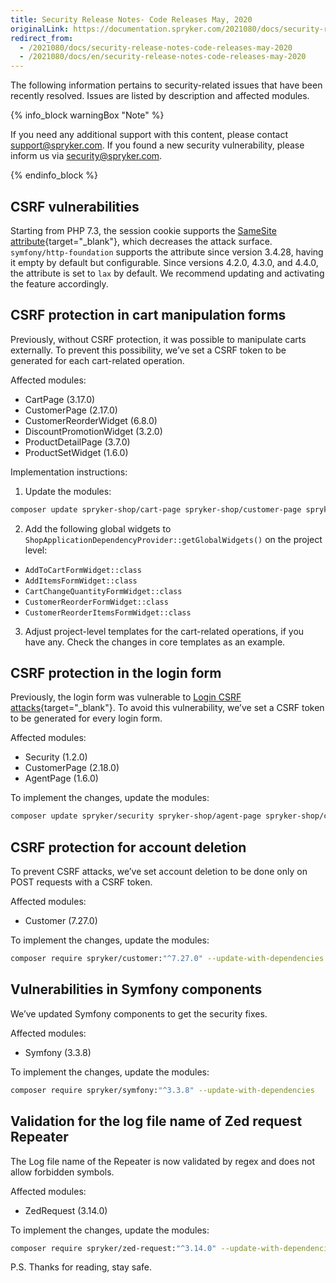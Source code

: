 ```yaml
---
title: Security Release Notes- Code Releases May, 2020
originalLink: https://documentation.spryker.com/2021080/docs/security-release-notes-code-releases-may-2020
redirect_from:
  - /2021080/docs/security-release-notes-code-releases-may-2020
  - /2021080/docs/en/security-release-notes-code-releases-may-2020
---
```


The following information pertains to security-related issues that have been recently resolved. Issues are listed by description and affected modules.

 {% info_block warningBox "Note" %}

If you need any additional support with this content, please contact support@spryker.com. If you found a new security vulnerability, please inform us via security@spryker.com.

{% endinfo_block %}

## CSRF vulnerabilities
Starting from PHP 7.3, the session cookie supports the [SameSite attribute](https://developer.mozilla.org/en-US/docs/Web/HTTP/Headers/Set-Cookie/SameSite){target="_blank"}, which decreases the attack surface. `symfony/http-foundation` supports the attribute since version 3.4.28, having it empty by default but configurable. Since versions 4.2.0, 4.3.0, and 4.4.0, the attribute is set to `lax` by default. We recommend updating and activating the feature accordingly.

## CSRF protection in cart manipulation forms
Previously, without CSRF protection, it was possible to manipulate carts externally. To prevent this possibility, we’ve set a CSRF token to be generated for each cart-related operation.

Affected modules:

* CartPage (3.17.0)
* CustomerPage (2.17.0)
* CustomerReorderWidget (6.8.0)
* DiscountPromotionWidget (3.2.0)
* ProductDetailPage (3.7.0)
* ProductSetWidget (1.6.0)


Implementation instructions:
1. Update the modules: 
```bash
composer update spryker-shop/cart-page spryker-shop/customer-page spryker-shop/customer-reorder-widget spryker-shop/discount-promotion-widget spryker-shop/product-detail-page spryker-shop/product-set-widget
```
2. Add the following global widgets to `ShopApplicationDependencyProvider::getGlobalWidgets()` on the project level:
* `AddToCartFormWidget::class`
* `AddItemsFormWidget::class`
* `CartChangeQuantityFormWidget::class`
* `CustomerReorderFormWidget::class`
* `CustomerReorderItemsFormWidget::class`

3. Adjust project-level templates for the cart-related operations, if you have any. Check the changes in core templates as an example.

## CSRF protection in the login form
Previously, the login form was vulnerable to [Login CSRF attacks](https://en.wikipedia.org/wiki/Cross-site_request_forgery#Forging_login_requests){target="_blank"}. To avoid this vulnerability, we’ve set a CSRF token to be generated for every login form.

Affected modules:
* Security (1.2.0)
* CustomerPage (2.18.0)
* AgentPage (1.6.0)

To implement the changes, update the modules:
```bash
composer update spryker/security spryker-shop/agent-page spryker-shop/customer-page
```
## CSRF protection for account deletion
To prevent CSRF attacks, we’ve set account deletion to be done only on POST requests with a CSRF token.

Affected modules:

* Customer (7.27.0)

To implement the changes, update the modules: 
```bash
composer require spryker/customer:"^7.27.0" --update-with-dependencies
```

## Vulnerabilities in Symfony components
We’ve updated Symfony components to get the security fixes.

Affected modules:
* Symfony (3.3.8)

To implement the changes, update the modules: 
```bash
composer require spryker/symfony:"^3.3.8" --update-with-dependencies
```
## Validation for the log file name of Zed request Repeater 
The Log file name of the Repeater is now validated by regex and does not allow forbidden symbols.

Affected modules:
* ZedRequest (3.14.0)

To implement the changes, update the modules:
 ```bash
 composer require spryker/zed-request:"^3.14.0" --update-with-dependencies
 ```

P.S. Thanks for reading, stay safe.


